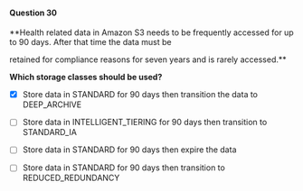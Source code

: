 #### Question  30


**Health related data in Amazon S3 needs to be frequently accessed for up to 90 days. After that time the data must be

retained for compliance reasons for seven years and is rarely accessed.**


**Which storage classes should be used?**


- [x] Store data in STANDARD for 90 days then transition the data to DEEP_ARCHIVE


- [ ] Store data in INTELLIGENT_TIERING for 90 days then transition to STANDARD_IA


- [ ] Store data in STANDARD for 90 days then expire the data


- [ ] Store data in STANDARD for 90 days then transition to REDUCED_REDUNDANCY

